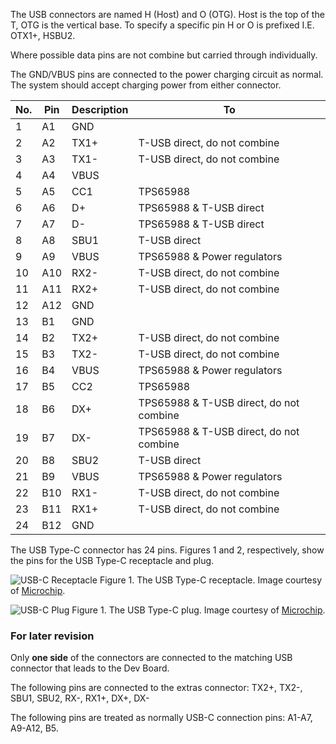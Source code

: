 The USB connectors are named H (Host) and O (OTG). Host is the top of the T, OTG is the vertical base.
To specify a specific pin H or O is prefixed I.E. OTX1+, HSBU2.

Where possible data pins are not combine but carried through individually.

The GND/VBUS pins are connected to the power charging circuit as normal. The system should accept
charging power from either connector.

| No. | Pin  | Description   | To     |
|-----|------|---------------|--------|
|  1  |	 A1  |	   GND 	     |        |  
|  2  |	 A2  |	   TX1+ 	 | T-USB direct, do not combine      |
|  3  |	 A3  |	   TX1- 	 | T-USB direct, do not combine      |
|  4  |	 A4  |	   VBUS 	 |       |
|  5  |	 A5  |	   CC1 	     | TPS65988      |
|  6  |	 A6  |	   D+	     | TPS65988 & T-USB direct |
|  7  |	 A7  |	   D-  	    | TPS65988 & T-USB direct      |
|  8  |	 A8	 |  SBU1        | T-USB direct      |
|  9  |	 A9	 |  VBUS 	    | TPS65988 & Power regulators      |
| 10  |	 A10 |  RX2- 	    | T-USB direct, do not combine      |
| 11  |	 A11 |  RX2+ 	    | T-USB direct, do not combine      |
| 12  |	 A12 |  GND 	    |       |
| 13  |	 B1	 |  GND  	   |       |
| 14  |	 B2	 |  TX2+        | T-USB direct, do not combine      |
| 15  |	 B3	 |  TX2-        | T-USB direct, do not combine      |
| 16  |	 B4	 |  VBUS 	    | TPS65988 & Power regulators      |
| 17  |	 B5	 | CC2  	    | TPS65988      |
| 18  |	 B6	 |  DX+         | TPS65988 & T-USB direct, do not combine      |
| 19  |	 B7	 |  DX-         | TPS65988 & T-USB direct, do not combine      |
| 20  |	 B8	 |  SBU2        | T-USB direct      |
| 21  |	 B9	 |  VBUS  	    | TPS65988 & Power regulators      |
| 22  |	 B10 |  RX1-        | T-USB direct, do not combine      |
| 23  |	 B11 |  RX1+        | T-USB direct, do not combine      |
| 24  |	 B12 |  GND 	    |       |


The USB Type-C connector has 24 pins. Figures 1 and 2, respectively, show the pins for the USB Type-C receptacle and plug.

![USB-C Receptacle](./datasheets/USB/Fig1m11292018.png)
Figure 1. The USB Type-C receptacle. Image courtesy of [Microchip](http://ww1.microchip.com/downloads/en/appnotes/00001953a.pdf).

![USB-C Plug](./datasheets/USB/Fig2m11292018.png)
Figure 1. The USB Type-C plug. Image courtesy of [Microchip](http://ww1.microchip.com/downloads/en/appnotes/00001953a.pdf).


### For later revision

Only **one side** of the connectors are connected to the matching USB connector that leads to the Dev Board.

The following pins are connected to the extras connector: TX2+, TX2-, SBU1, SBU2, RX-, RX1+, DX+, DX-

The following pins are treated as normally USB-C connection pins: A1-A7, A9-A12, B5.
